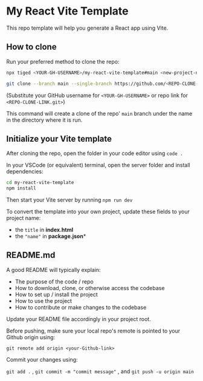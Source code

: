# My React Vite Template

This repo template will help you generate a React app using Vite.

## How to clone

Run your preferred method to clone the repo:

```sh
npx tiged <YOUR-GH-USERNAME>/my-react-vite-template#main <new-project-name>
```
```sh
git clone --branch main --single-branch https://github.com/<REPO-CLONE-LINK.git>
```

(Substitute your GitHub username for `<YOUR-GH-USERNAME>` or repo link for `<REPO-CLONE-LINK.git>`)

This command will create a clone of the repo' `main` branch under the name
<new-project-name> in the directory where it is run.

## Initialize your Vite template

After cloning the repo, open the folder in your code editor using `code .`

In your VSCode (or equivalent) terminal, open the server folder and install dependencies:

```sh
cd my-react-vite-template
npm install
```

Then start your Vite server by running `npm run dev`

To convert the template into your own project, update these fields to your project name:

* the `title` in __index.html__
* the `"name"` in __package.json__*

## README.md
A good README will typically explain:

* The purpose of the code / repo
* How to download, clone, or otherwise access the codebase
* How to set up / install the project
* How to use the project
* How to contribute or make changes to the codebase

Update your README file accordingly in your project root.

Before pushing, make sure your local repo's remote is pointed to your Github origin using:

`git remote add origin <your-Github-link>`

Commit your changes using:

`git add .` , `git commit -m "commit message"` , and `git push -u origin main`
